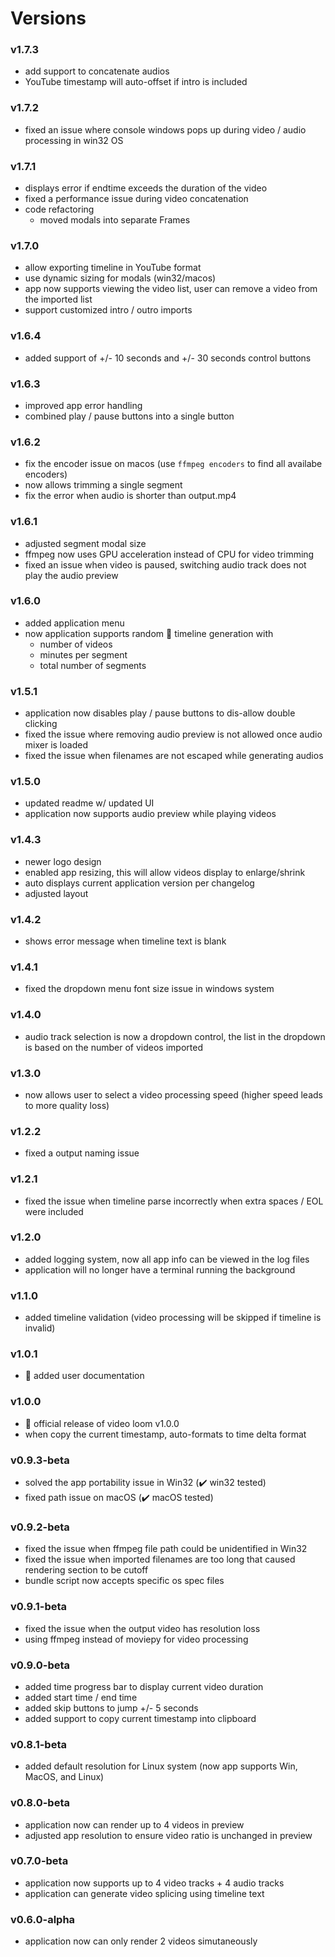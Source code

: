 # Versions

### v1.7.3

- add support to concatenate audios
- YouTube timestamp will auto-offset if intro is included

### v1.7.2

- fixed an issue where console windows pops up during video / audio processing in win32 OS

### v1.7.1

- displays error if endtime exceeds the duration of the video
- fixed a performance issue during video concatenation
- code refactoring
  - moved modals into separate Frames

### v1.7.0

- allow exporting timeline in YouTube format
- use dynamic sizing for modals (win32/macos)
- app now supports viewing the video list, user can remove a video from the imported list
- support customized intro / outro imports

### v1.6.4

- added support of +/- 10 seconds and +/- 30 seconds control buttons

### v1.6.3

- improved app error handling
- combined play / pause buttons into a single button

### v1.6.2

- fix the encoder issue on macos (use `ffmpeg encoders` to find all availabe encoders)
- now allows trimming a single segment
- fix the error when audio is shorter than output.mp4

### v1.6.1

- adjusted segment modal size
- ffmpeg now uses GPU acceleration instead of CPU for video trimming
- fixed an issue when video is paused, switching audio track does not play the audio preview

### v1.6.0

- added application menu
- now application supports random :game_die: timeline generation with
  - number of videos
  - minutes per segment
  - total number of segments

### v1.5.1

- application now disables play / pause buttons to dis-allow double clicking
- fixed the issue where removing audio preview is not allowed once audio mixer is loaded
- fixed the issue when filenames are not escaped while generating audios

### v1.5.0

- updated readme w/ updated UI
- application now supports audio preview while playing videos

### v1.4.3

- newer logo design
- enabled app resizing, this will allow videos display to enlarge/shrink
- auto displays current application version per changelog
- adjusted layout

### v1.4.2

- shows error message when timeline text is blank

### v1.4.1

- fixed the dropdown menu font size issue in windows system

### v1.4.0

- audio track selection is now a dropdown control, the list in the dropdown is based on the number of videos imported

### v1.3.0

- now allows user to select a video processing speed (higher speed leads to more quality loss)

### v1.2.2

- fixed a output naming issue

### v1.2.1

- fixed the issue when timeline parse incorrectly when extra spaces / EOL were included

### v1.2.0

- added logging system, now all app info can be viewed in the log files
- application will no longer have a terminal running the background

### v1.1.0

- added timeline validation (video processing will be skipped if timeline is invalid)

### v1.0.1

- :file_folder: added user documentation

### v1.0.0

- :loudspeaker: official release of video loom v1.0.0
- when copy the current timestamp, auto-formats to time delta format

### v0.9.3-beta

- solved the app portability issue in Win32 (:heavy_check_mark: win32 tested)
- fixed path issue on macOS (:heavy_check_mark: macOS tested)

### v0.9.2-beta

- fixed the issue when ffmpeg file path could be unidentified in Win32
- fixed the issue when imported filenames are too long that caused rendering section to be cutoff
- bundle script now accepts specific os spec files

### v0.9.1-beta

- fixed the issue when the output video has resolution loss
- using ffmpeg instead of moviepy for video processing

### v0.9.0-beta

- added time progress bar to display current video duration
- added start time / end time
- added skip buttons to jump +/- 5 seconds
- added support to copy current timestamp into clipboard

### v0.8.1-beta

- added default resolution for Linux system (now app supports Win, MacOS, and Linux)

### v0.8.0-beta

- application now can render up to 4 videos in preview
- adjusted app resolution to ensure video ratio is unchanged in preview

### v0.7.0-beta

- application now supports up to 4 video tracks + 4 audio tracks
- application can generate video splicing using timeline text

### v0.6.0-alpha

- application now can only render 2 videos simutaneously

